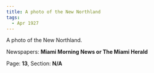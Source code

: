 ```yaml
---  
title: A photo of the New Northland  
tags:  
  - Apr 1927  
---  
```

  
A photo of the New Northland.  
  
Newspapers: **Miami Morning News or The Miami Herald**  
  
Page: **13**, Section: **N/A** 
